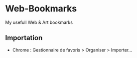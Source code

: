 # Web-Bookmarks
My usefull Web &amp; Art bookmarks

## Importation
 - Chrome : Gestionnaire de favoris > Organiser > Importer…
